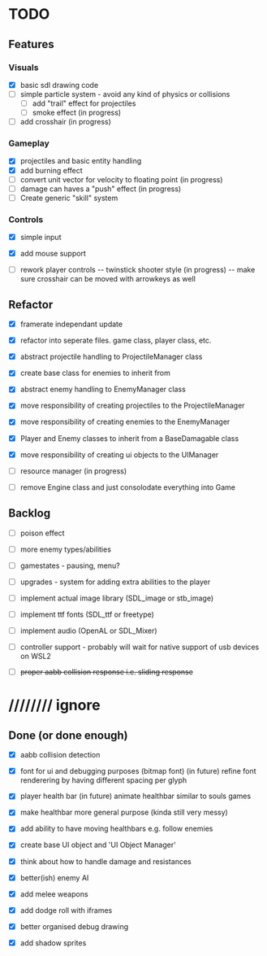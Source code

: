 # TODO

## Features

### Visuals

- [x] basic sdl drawing code
- [ ] simple particle system - avoid any kind of physics or collisions
  - [ ] add "trail" effect for projectiles
  - [ ] smoke effect (in progress)
- [ ] add crosshair (in progress)

### Gameplay

- [x] projectiles and basic entity handling
- [x] add burning effect
- [ ] convert unit vector for velocity to floating point (in progress)
- [ ] damage can haves a "push" effect (in progress)
- [ ] Create generic "skill" system

### Controls

- [x] simple input
- [x] add mouse support

- [ ] rework player controls -- twinstick shooter style (in progress) -- make sure crosshair can be moved with arrowkeys as well

## Refactor

- [x] framerate independant update
- [x] refactor into seperate files. game class, player class, etc.
- [x] abstract projectile handling to ProjectileManager class
- [x] create base class for enemies to inherit from
- [x] abstract enemy handling to EnemyManager class
- [x] move responsibility of creating projectiles to the ProjectileManager
- [x] move responsibility of creating enemies to the EnemyManager
- [x] Player and Enemy classes to inherit from a BaseDamagable class
- [x] move responsibility of creating ui objects to the UIManager

- [ ] resource manager (in progress)
- [ ] remove Engine class and just consolodate everything into Game

## Backlog

- [ ] poison effect
- [ ] more enemy types/abilities
- [ ] gamestates - pausing, menu?
- [ ] upgrades - system for adding extra abilities to the player

- [ ] implement actual image library (SDL_image or stb_image)
- [ ] implement ttf fonts (SDL_ttf or freetype)
- [ ] implement audio (OpenAL or SDL_Mixer)
- [ ] controller support - probably will wait for native support of usb devices on WSL2
- [ ] ~~proper aabb collision response i.e. sliding response~~


# //////// ignore
## Done (or done enough)



- [x] aabb collision detection
- [x] font for ui and debugging purposes (bitmap font) (in future) refine font renderering by having different spacing per glyph
- [x] player health bar (in future) animate healthbar similar to souls games


- [x] make healthbar more general purpose (kinda still very messy)
- [x] add ability to have moving healthbars e.g. follow enemies
- [x] create base UI object and 'UI Object Manager'

- [x] think about how to handle damage and resistances
- [x] better(ish) enemy AI
- [x] add melee weapons
- [x] add dodge roll with iframes

- [x] better organised debug drawing
- [x] add shadow sprites

